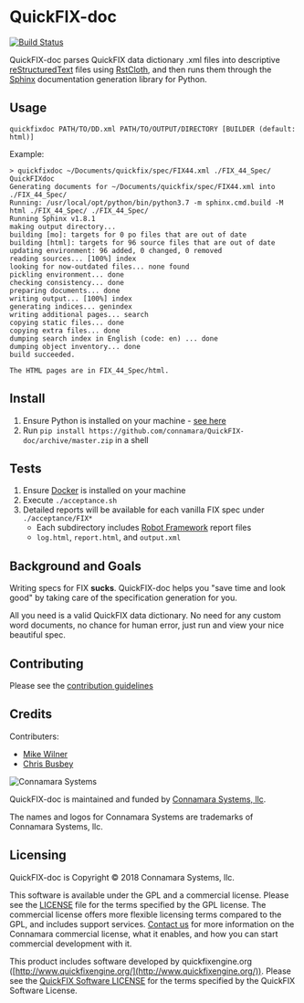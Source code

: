 # QuickFIX-doc
[![Build Status](https://travis-ci.com/connamara/QuickFIX-doc.svg?branch=master)](https://travis-ci.com/connamara/QuickFIX-doc)

QuickFIX-doc parses QuickFIX data dictionary .xml files into descriptive [reStructuredText](http://docutils.sourceforge.net/rst.html) files using [RstCloth](https://pypi.org/project/rstcloth/), and then runs them through the [Sphinx](http://www.sphinx-doc.org/) documentation generation library for Python.

## Usage
```
quickfixdoc PATH/TO/DD.xml PATH/TO/OUTPUT/DIRECTORY [BUILDER (default: html)]
```

Example:
```
> quickfixdoc ~/Documents/quickfix/spec/FIX44.xml ./FIX_44_Spec/
QuickFIXdoc
Generating documents for ~/Documents/quickfix/spec/FIX44.xml into ./FIX_44_Spec/
Running: /usr/local/opt/python/bin/python3.7 -m sphinx.cmd.build -M html ./FIX_44_Spec/ ./FIX_44_Spec/
Running Sphinx v1.8.1
making output directory...
building [mo]: targets for 0 po files that are out of date
building [html]: targets for 96 source files that are out of date
updating environment: 96 added, 0 changed, 0 removed
reading sources... [100%] index                                                                                                 
looking for now-outdated files... none found
pickling environment... done
checking consistency... done
preparing documents... done
writing output... [100%] index                                                                                                  
generating indices... genindex
writing additional pages... search
copying static files... done
copying extra files... done
dumping search index in English (code: en) ... done
dumping object inventory... done
build succeeded.

The HTML pages are in FIX_44_Spec/html.
```

## Install
1) Ensure Python is installed on your machine - [see here](https://wiki.python.org/moin/BeginnersGuide/Download)
2) Run `pip install https://github.com/connamara/QuickFIX-doc/archive/master.zip` in a shell

## Tests
1) Ensure [Docker](https://www.docker.com/get-started) is installed on your machine
2) Execute `./acceptance.sh`
3) Detailed reports will be available for each vanilla FIX spec under `./acceptance/FIX*`
    * Each subdirectory includes [Robot Framework](http://robotframework.org/) report files
    * `log.html`, `report.html`, and `output.xml`

## Background and Goals
Writing specs for FIX **sucks**. QuickFIX-doc helps you "save time and look good" by taking care of the specification generation for you.

All you need is a valid QuickFIX data dictionary. No need for any custom word documents, no chance for human error, just run and view your nice beautiful spec.

## Contributing
Please see the [contribution guidelines](CONTRIBUTION_GUIDELINES.md)

## Credits
Contributers:

* [Mike Wilner](https://github.com/michaelwilner)
* [Chris Busbey](https://github.com/cbusbey)

![Connamara Systems](http://www.connamara.com/wp-content/uploads/2016/01/connamara_logo_dark.png)

QuickFIX-doc is maintained and funded by [Connamara Systems, llc](http://connamara.com).

The names and logos for Connamara Systems are trademarks of Connamara Systems, llc.

## Licensing
QuickFIX-doc is Copyright © 2018 Connamara Systems, llc.

This software is available under the GPL and a commercial license.  Please see the [LICENSE](LICENSE) file for the terms specified by the GPL license.  The commercial license offers more flexible licensing terms compared to the GPL, and includes support services.  [Contact us](mailto:info@connamara.com) for more information on the Connamara commercial license, what it enables, and how you can start commercial development with it.

This product includes software developed by quickfixengine.org ([http://www.quickfixengine.org/](http://www.quickfixengine.org/)). Please see the [QuickFIX Software LICENSE](QUICKFIX_LICENSE) for the terms specified by the QuickFIX Software License.
